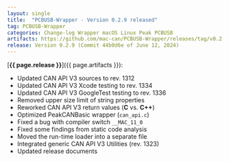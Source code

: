 ```yaml
---
layout: single
title:  "PCBUSB-Wrapper - Version 0.2.9 released"
tag: PCBUSB-Wrapper
categories: Change-log Wrapper macOS Linux Peak PCBUSB
artifacts: https://github.com/mac-can/PCBUSB-Wrapper/releases/tag/v0.2.9
release: Version 0.2.9 (Commit 44b0d6e of June 12, 2024)
---
```

[**{{ page.release }}**]({{ page.artifacts }}):

- Updated CAN API V3 sources to rev. 1312
- Updated CAN API V3 Xcode testing to rev. 1334 
- Updated CAN API V3 GoogleTest testing to rev. 1336
- Removed upper size limit of string properties
- Reworked CAN API V3 return values (**C** vs. **C++**)
- Optimized PeakCANBasic wrapper (`can_api.c`)
- Fixed a bug with compiler switch `__MAC_11_0`
- Fixed some findings from static code analysis
- Moved the run-time loader into a separate file
- Integrated generic CAN API V3 Utilities (rev. 1323)
- Updated release documents
  